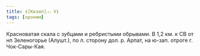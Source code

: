 ```yaml
---
title: ⦗[Кизил]⒯ V⦘
tags: [ороним]
---
```


Красноватая скала с зубцами и ребристыми обрывами. В 1,2 км. к СВ от нп
Зеленогорье (Алушт.), по л. сторону дол. р. Арпат, на ю-зап. отроге г.
Чок-Сары-Кая.
